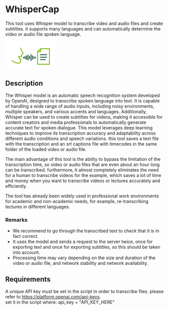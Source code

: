 

# WhisperCap
This tool uses Whisper model to transcribe video and audio files and create subtitles. it supports many languages and can automatically determine the video or audio file spoken language.

<p align="left">
  <img src="/speech2text.png" alt="Alt text for image1" width="155"/>
</p>

## Description
The Whisper model is an automatic speech recognition system developed by OpenAI, designed to transcribe spoken language into text. It is capable of handling a wide range of audio inputs, including noisy environments, multiple speakers, and various accents and languages. Additionally, Whisper can be used to create subtitles for videos, making it accessible for content creators and media professionals to automatically generate accurate text for spoken dialogue. This model leverages deep learning techniques to improve its transcription accuracy and adaptability across different audio conditions and speech variations. this tool saves a text file with the transcription and an srt captions file with timecodes in the same folder of the loaded video or audio file.   

The main advantage of this tool is the ability to bypass the limitation of the transcription time, so video or audio files that are even about an hour long can be transcribed. furthermore, it almost completely eliminates the need for a human to transcribe videos for the example, which saves a lot of time and money when you want to transcribe videos or lectures accurately and efficiently. 

The tool has already been widely used in professional work environments for academic and non-academic needs, for example, re-transcribing lectures in different languages.

### Remarks
* We recommend to go through the transcribed text to check that it is in fact correct.      
* It uses the model and sends a request to the server twice, once for exporting text and once for exporting subtitles, so this should be taken into account.
* Processing time may vary depending on the size and duration of the video or audio file, and network stability and network availability.
  
## Requirements
A unique API key must be set in the script in order to transcribe files. please refer to https://platform.openai.com/api-keys.    
set it in the script where: api_key = "API_KEY_HERE"
